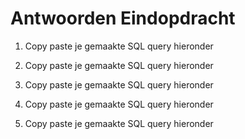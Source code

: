 # Antwoorden Eindopdracht

1. Copy paste je gemaakte SQL query hieronder
   
2. Copy paste je gemaakte SQL query hieronder
   
3. Copy paste je gemaakte SQL query hieronder
   
4. Copy paste je gemaakte SQL query hieronder
   
5. Copy paste je gemaakte SQL query hieronder
   
